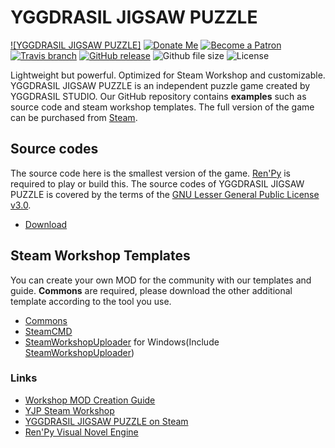 # YGGDRASIL JIGSAW PUZZLE
[![YGGDRASIL JIGSAW PUZZLE]](https://github.com/YGGDRASIL-JIGSAW-PUZZLE/YGGDRASIL-JIGSAW-PUZZLE/blob/master/yggdrasil-jigsaw-puzzle-steam-main.png)
[![Donate Me](https://img.shields.io/badge/Built%20by-Lee%20Yunseok-purple.svg?style=popout&logo=paypal&maxAge=999999)](https://paypal.me/leeyunseok) [![Become a Patron](https://img.shields.io/badge/Become%20a-Patron-f96854.svg?style=popout&logo=Patreon&maxAge=999999)](https://www.patreon.com/bePatron?u=347743) [![Travis branch](https://img.shields.io/travis/YGGDRASIL-STUDIO/YGGDRASIL-JIGSAW-PUZZLE/master.svg?style=popout&logo=travis&maxAge=999999)](https://travis-ci.org/YGGDRASIL-STUDIO/YGGDRASIL-JIGSAW-PUZZLE) [![GitHub release](https://img.shields.io/github/release/YGGDRASIL-STUDIO/YGGDRASIL-JIGSAW-PUZZLE.svg?style=popout&logo=github)](https://github.com/YGGDRASIL-STUDIO/YGGDRASIL-JIGSAW-PUZZLE/releases) ![Github file size](https://img.shields.io/github/release-date/YGGDRASIL-STUDIO/YGGDRASIL-JIGSAW-PUZZLE.svg?style=popout&logo=github) ![License](https://img.shields.io/github/license/YGGDRASIL-STUDIO/YGGDRASIL-JIGSAW-PUZZLE.svg?style=popout&logo=github)

Lightweight but powerful. Optimized for Steam Workshop and customizable. YGGDRASIL JIGSAW PUZZLE is an independent puzzle game created by YGGDRASIL STUDIO. Our GitHub repository contains **examples** such as source code and steam workshop templates. The full version of the game can be purchased from [Steam](https://store.steampowered.com/app/1045400/YGGDRASIL_JIGSAW_PUZZLE/).


## Source codes
The source code here is the smallest version of the game. [Ren'Py](https://renpy.org) is required to play or build this. The source codes of YGGDRASIL JIGSAW PUZZLE is covered by the terms of the [GNU Lesser General Public License v3.0](https://github.com/YGGDRASIL-STUDIO/YGGDRASIL-JIGSAW-PUZZLE/blob/master/LICENSE).

* [Download](https://github.com/YGGDRASIL-JIGSAW-PUZZLE/YGGDRASIL-JIGSAW-PUZZLE/releases/download/V1.0/YJPCodes.zip)

## Steam Workshop Templates
You can create your own MOD for the community with our templates and guide. **Commons** are required, please download the other additional template according to the tool you use.
* [Commons](https://github.com/YGGDRASIL-JIGSAW-PUZZLE/YGGDRASIL-JIGSAW-PUZZLE/releases/download/V1.0/Templates.zip)
* [SteamCMD](https://github.com/YGGDRASIL-JIGSAW-PUZZLE/YGGDRASIL-JIGSAW-PUZZLE/releases/download/V1.0/SteamCMD.zip)
* [SteamWorkshopUploader](https://github.com/YGGDRASIL-JIGSAW-PUZZLE/YGGDRASIL-JIGSAW-PUZZLE/releases/download/V1.0/SteamWorkshopUploader.zip) for Windows(Include [SteamWorkshopUploader](https://github.com/nihilocrat/SteamWorkshopUploader))

### Links
* [Workshop MOD Creation Guide](https://steamcommunity.com/sharedfiles/filedetails/?id=1706791845)
* [YJP Steam Workshop](https://steamcommunity.com/app/1045400/workshop/)
* [YGGDRASIL JIGSAW PUZZLE on Steam](https://store.steampowered.com/app/1045400/YGGDRASIL_JIGSAW_PUZZLE/)
* [Ren'Py Visual Novel Engine](https://renpy.org)